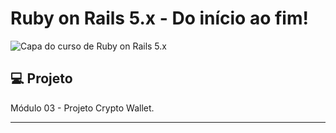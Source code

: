 # Ruby on Rails 5.x - Do início ao fim!
![Capa do curso de Ruby on Rails 5.x](https://cdn-images-1.medium.com/max/1600/1*OZCuYAREKtSJHzfl4FYlvQ.jpeg)


## 💻 Projeto

Módulo 03 - Projeto Crypto Wallet.

---